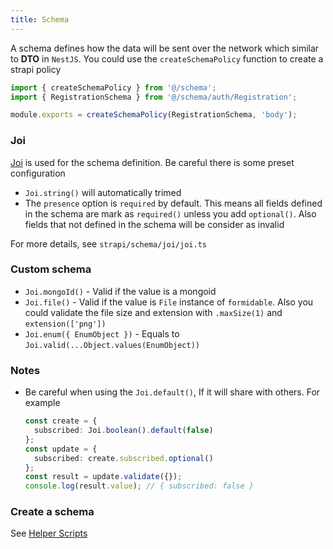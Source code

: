 ```yaml
---
title: Schema
---
```


A schema defines how the data will be sent over the network which similar to **DTO** in `NestJS`. You could use the `createSchemaPolicy` function to create a strapi policy

```ts
import { createSchemaPolicy } from '@/schema';
import { RegistrationSchema } from '@/schema/auth/Registration';

module.exports = createSchemaPolicy(RegistrationSchema, 'body');
```

### Joi

[Joi](https://joi.dev/api/) is used for the schema definition. Be careful there is some preset configuration

- `Joi.string()` will automatically trimed
- The `presence` option is `required` by default. This means all fields defined in the schema are mark as `required()` unless you add `optional()`. Also fields that not defined in the schema will be consider as invalid

For more details, see `strapi/schema/joi/joi.ts`

### Custom schema

- `Joi.mongoId()` - Valid if the value is a mongoid
- `Joi.file()` - Valid if the value is `File` instance of `formidable`. Also you could validate the file size and extension with `.maxSize(1)` and `extension(['png'])`
- `Joi.enum({ EnumObject })` - Equals to `Joi.valid(...Object.values(EnumObject))`

### Notes

- Be careful when using the `Joi.default()`, If it will share with others. For example
  ```ts
  const create = {
    subscribed: Joi.boolean().default(false)
  };
  const update = {
    subscribed: create.subscribed.optional()
  };
  const result = update.validate({});
  console.log(result.value); // { subscribed: false }
  ```

### Create a schema

See [Helper Scripts](/helper-scripts)
